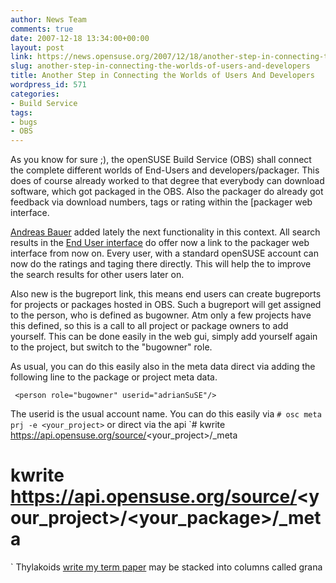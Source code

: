 ```yaml
---
author: News Team
comments: true
date: 2007-12-18 13:34:00+00:00
layout: post
link: https://news.opensuse.org/2007/12/18/another-step-in-connecting-the-worlds-of-users-and-developers/
slug: another-step-in-connecting-the-worlds-of-users-and-developers
title: Another Step in Connecting the Worlds of Users And Developers
wordpress_id: 571
categories:
- Build Service
tags:
- bugs
- OBS
---
```


As you know for sure ;), the openSUSE Build Service (OBS) shall connect the complete different worlds of End-Users and developers/packager. This does of course already worked to that degree that everybody can download software, which got packaged in the OBS. Also the packager do already got feedback via download numbers, tags or rating within the [packager web interface.

[Andreas Bauer](//en.opensuse.org/User:Bauersman) added lately the next functionality in this context. All search results in the [End User interface](//software.opensuse.org/search) do offer now a link to the packager web interface from now on. Every user, with a standard openSUSE account can now do the ratings and taging there directly. This will help the to improve the search results for other users later on.

Also new is the bugreport link, this means end users can create bugreports for projects or packages hosted in OBS. Such a bugreport will get assigned to the person, who is defined as bugowner. Atm only a few projects have this defined, so this is a call to all project or package owners to add yourself. This can be done easily in the web gui, simply add yourself again to the project, but switch to the "bugowner" role.

<!-- more -->
As usual, you can do this easily also in the meta data direct via adding the following line to the package or project meta data.

` <person role="bugowner" userid="adrianSuSE"/>`

The userid is the usual account name. You can do this easily via `# osc meta prj -e <your_project>` or direct via the api `# kwrite https://api.opensuse.org/source/<your_project>/_meta
# kwrite https://api.opensuse.org/source/<your_project>/<your_package>/_meta
` Thylakoids [write my term paper](https://midnightpapers.com/) may be stacked into columns called grana
